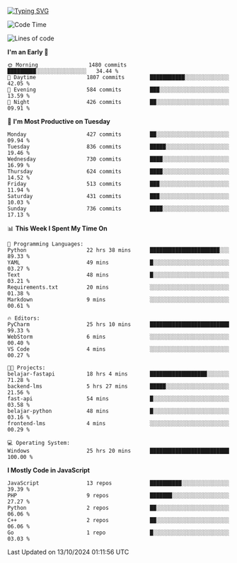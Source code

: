 [![Typing SVG](https://readme-typing-svg.demolab.com?font=Fira+Code&pause=1000&color=F7F7F7&random=false&width=435&lines=Hi+%F0%9F%91%8B%2C+I'm+Rafiu+Sidqi;Junior+Backend+Developer)](https://git.io/typing-svg)
<!--START_SECTION:waka-->
![Code Time](http://img.shields.io/badge/Code%20Time-485%20hrs%2041%20mins-blue)

![Lines of code](https://img.shields.io/badge/From%20Hello%20World%20I%27ve%20Written-2.3%20million%20lines%20of%20code-blue)

**I'm an Early 🐤** 

```text
🌞 Morning                1480 commits        █████████░░░░░░░░░░░░░░░░   34.44 % 
🌆 Daytime                1807 commits        ███████████░░░░░░░░░░░░░░   42.05 % 
🌃 Evening                584 commits         ███░░░░░░░░░░░░░░░░░░░░░░   13.59 % 
🌙 Night                  426 commits         ██░░░░░░░░░░░░░░░░░░░░░░░   09.91 % 
```
📅 **I'm Most Productive on Tuesday** 

```text
Monday                   427 commits         ██░░░░░░░░░░░░░░░░░░░░░░░   09.94 % 
Tuesday                  836 commits         █████░░░░░░░░░░░░░░░░░░░░   19.46 % 
Wednesday                730 commits         ████░░░░░░░░░░░░░░░░░░░░░   16.99 % 
Thursday                 624 commits         ████░░░░░░░░░░░░░░░░░░░░░   14.52 % 
Friday                   513 commits         ███░░░░░░░░░░░░░░░░░░░░░░   11.94 % 
Saturday                 431 commits         ███░░░░░░░░░░░░░░░░░░░░░░   10.03 % 
Sunday                   736 commits         ████░░░░░░░░░░░░░░░░░░░░░   17.13 % 
```


📊 **This Week I Spent My Time On** 

```text
💬 Programming Languages: 
Python                   22 hrs 38 mins      ██████████████████████░░░   89.33 % 
YAML                     49 mins             █░░░░░░░░░░░░░░░░░░░░░░░░   03.27 % 
Text                     48 mins             █░░░░░░░░░░░░░░░░░░░░░░░░   03.21 % 
Requirements.txt         20 mins             ░░░░░░░░░░░░░░░░░░░░░░░░░   01.38 % 
Markdown                 9 mins              ░░░░░░░░░░░░░░░░░░░░░░░░░   00.61 % 

🔥 Editors: 
PyCharm                  25 hrs 10 mins      █████████████████████████   99.33 % 
WebStorm                 6 mins              ░░░░░░░░░░░░░░░░░░░░░░░░░   00.40 % 
VS Code                  4 mins              ░░░░░░░░░░░░░░░░░░░░░░░░░   00.27 % 

🐱‍💻 Projects: 
belajar-fastapi          18 hrs 4 mins       ██████████████████░░░░░░░   71.28 % 
backend-lms              5 hrs 27 mins       █████░░░░░░░░░░░░░░░░░░░░   21.56 % 
fast-api                 54 mins             █░░░░░░░░░░░░░░░░░░░░░░░░   03.58 % 
belajar-python           48 mins             █░░░░░░░░░░░░░░░░░░░░░░░░   03.16 % 
frontend-lms             4 mins              ░░░░░░░░░░░░░░░░░░░░░░░░░   00.29 % 

💻 Operating System: 
Windows                  25 hrs 20 mins      █████████████████████████   100.00 % 
```

**I Mostly Code in JavaScript** 

```text
JavaScript               13 repos            ██████████░░░░░░░░░░░░░░░   39.39 % 
PHP                      9 repos             ███████░░░░░░░░░░░░░░░░░░   27.27 % 
Python                   2 repos             ██░░░░░░░░░░░░░░░░░░░░░░░   06.06 % 
C++                      2 repos             ██░░░░░░░░░░░░░░░░░░░░░░░   06.06 % 
Go                       1 repo              █░░░░░░░░░░░░░░░░░░░░░░░░   03.03 % 
```




 Last Updated on 13/10/2024 01:11:56 UTC
<!--END_SECTION:waka-->

